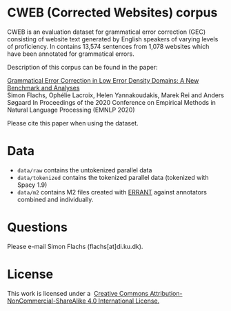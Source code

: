 # CWEB (Corrected Websites) corpus

CWEB is an evaluation dataset for grammatical error correction (GEC) consisting of website text generated by English speakers of varying levels of proficiency.
In contains 13,574 sentences from 1,078 websites which have been annotated for grammatical errors.

Description of this corpus can be found in the paper:

[Grammatical Error Correction in Low Error Density Domains: A New Benchmark and Analyses](https://www.aclweb.org/anthology/2020.emnlp-main.680.pdf)  
Simon Flachs, Ophélie Lacroix, Helen Yannakoudakis, Marek Rei and Anders Søgaard
In Proceedings of the 2020 Conference on Empirical Methods in Natural Language Processing (EMNLP 2020)

Please cite this paper when using the dataset.

# Data
* `data/raw` contains the untokenized parallel data
* `data/tokenized` contains the tokenized parallel data (tokenized with Spacy 1.9)
* `data/m2` contains M2 files created with [ERRANT](https://github.com/chrisjbryant/errant) against annotators combined and individually.

# Questions
Please e-mail Simon Flachs (flachs[at]di.ku.dk).

# License
This work is licensed under a 
[Creative Commons Attribution-NonCommercial-ShareAlike 4.0 International License.](https://creativecommons.org/licenses/by-nc-sa/4.0/)
